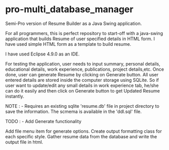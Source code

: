 # pro-multi_database_manager
Semi-Pro version of Resume Builder as a Java Swing application.

For all programmers, this is perfect repository to start-off with a java-swing application that builds Resume of user specified details in HTML form. I have used simple HTML form as a template to build resume.

I have used Eclipse 4.9.0 as an IDE.

For testing the application, user needs to input summary, personal details, educational details, work experience, publications, project details,etc. Once done, user can generate Resume by clicking on Generate button. All user entered details are stored inside the computer storage using SQLite. So if user want to update/edit any small details in work experience tab, he/she can do it easily and then click on Generate button to get Updated Resume instantly.

NOTE : - Requires an existing sqlite 'resume.db' file in project directory to save the information. The scmema is available in the 'ddl.sql' file.

TODO : - Add Generate functionality

Add file menu item for generate options. Create output formatting class for each specific style. Gather resume data from the database and write the output file in html.
